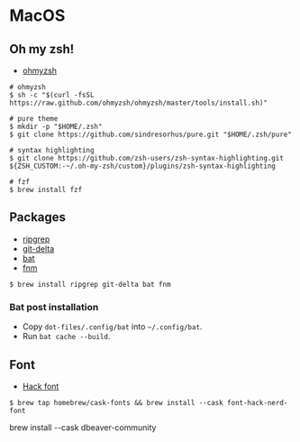 # MacOS
## Oh my zsh!
- [ohmyzsh](https://ohmyz.sh/)
```
# ohmyzsh
$ sh -c "$(curl -fsSL https://raw.github.com/ohmyzsh/ohmyzsh/master/tools/install.sh)"

# pure theme
$ mkdir -p "$HOME/.zsh"
$ git clone https://github.com/sindresorhus/pure.git "$HOME/.zsh/pure"

# syntax highlighting
$ git clone https://github.com/zsh-users/zsh-syntax-highlighting.git ${ZSH_CUSTOM:-~/.oh-my-zsh/custom}/plugins/zsh-syntax-highlighting

# fzf
$ brew install fzf
```

## Packages
- [ripgrep](https://github.com/BurntSushi/ripgrep)
- [git-delta](https://github.com/dandavison/delta)
- [bat](https://github.com/sharkdp/bat)
- [fnm](https://github.com/Schniz/fnm)

```
$ brew install ripgrep git-delta bat fnm
```

### Bat post installation
- Copy `dot-files/.config/bat` into `~/.config/bat`.
- Run `bat cache --build`.

## Font
- [Hack font](https://github.com/ryanoasis/nerd-fonts/tree/master/patched-fonts/Hack)
```
$ brew tap homebrew/cask-fonts && brew install --cask font-hack-nerd-font
```

brew install --cask dbeaver-community
